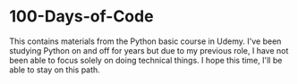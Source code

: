 # 100-Days-of-Code
This contains materials from the Python basic course in Udemy. I've been studying Python on and off for years but due to my previous role, I have not been able to focus solely on doing technical things. I hope this time, I'll be able to stay on this path.
